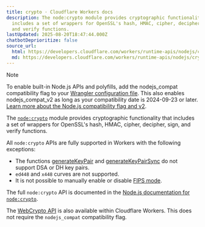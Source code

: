 ```yaml
---
title: crypto · Cloudflare Workers docs
description: The node:crypto module provides cryptographic functionality that
  includes a set of wrappers for OpenSSL's hash, HMAC, cipher, decipher, sign,
  and verify functions.
lastUpdated: 2025-08-20T18:47:44.000Z
chatbotDeprioritize: false
source_url:
  html: https://developers.cloudflare.com/workers/runtime-apis/nodejs/crypto/
  md: https://developers.cloudflare.com/workers/runtime-apis/nodejs/crypto/index.md
---
```


Note

To enable built-in Node.js APIs and polyfills, add the nodejs\_compat compatibility flag to your [Wrangler configuration file](https://developers.cloudflare.com/workers/wrangler/configuration/). This also enables nodejs\_compat\_v2 as long as your compatibility date is 2024-09-23 or later. [Learn more about the Node.js compatibility flag and v2](https://developers.cloudflare.com/workers/configuration/compatibility-flags/#nodejs-compatibility-flag).

The [`node:crypto`](https://nodejs.org/docs/latest/api/crypto.html) module provides cryptographic functionality that includes a set of wrappers for OpenSSL's hash, HMAC, cipher, decipher, sign, and verify functions.

All `node:crypto` APIs are fully supported in Workers with the following exceptions:

* The functions [generateKeyPair](https://nodejs.org/api/crypto.html#cryptogeneratekeypairtype-options-callback) and [generateKeyPairSync](https://nodejs.org/api/crypto.html#cryptogeneratekeypairsynctype-options) do not support DSA or DH key pairs.
* `ed448` and `x448` curves are not supported.
* It is not possible to manually enable or disable [FIPS mode](https://nodejs.org/docs/latest/api/crypto.html#fips-mode).

The full `node:crypto` API is documented in the [Node.js documentation for `node:crypto`](https://nodejs.org/api/crypto.html).

The [WebCrypto API](https://developers.cloudflare.com/workers/runtime-apis/web-crypto/) is also available within Cloudflare Workers. This does not require the `nodejs_compat` compatibility flag.
